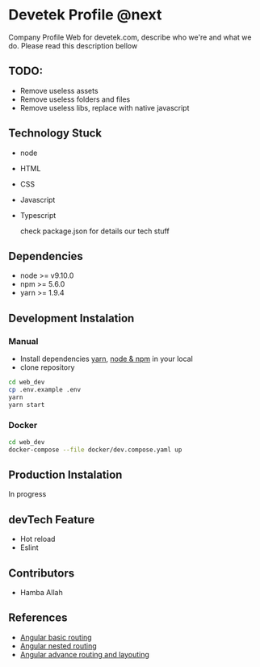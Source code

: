 # Devetek Profile @next

Company Profile Web for devetek.com, describe who we're and what we do. Please read this description bellow

## TODO:

- Remove useless assets
- Remove useless folders and files
- Remove useless libs, replace with native javascript

## Technology Stuck

- node
- HTML
- CSS
- Javascript
- Typescript

  check package.json for details our tech stuff

## Dependencies

- node >= v9.10.0
- npm >= 5.6.0
- yarn >= 1.9.4

## Development Instalation

### Manual

- Install dependencies [yarn](https://yarnpkg.com/lang/en/docs/install/), [node & npm](https://github.com/creationix/nvm#installation) in your local
- clone repository

```sh
cd web_dev
cp .env.example .env
yarn
yarn start
```

### Docker

```sh
cd web_dev
docker-compose --file docker/dev.compose.yaml up
```

## Production Instalation

In progress

## devTech Feature

- Hot reload
- Eslint

## Contributors

- Hamba Allah

## References

- [Angular basic routing](https://blog.angular-university.io/angular2-router/)
- [Angular nested routing](https://blog.angular-university.io/angular-2-router-nested-routes-and-nested-auxiliary-routes-build-a-menu-navigation-system/)
- [Angular advance routing and layouting](https://thinkster.io/tutorials/building-real-world-angular-2-apps/page-layout-and-routing)
